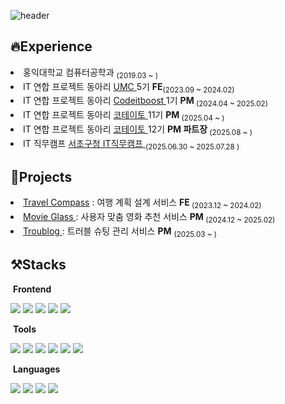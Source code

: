 ![header](https://capsule-render.vercel.app/api?type=venom&color=CAF0F8&height=160&section=header&text=Sanghyeon%20&fontSize=52&animation=fadeIn&fontColor=0077B6
)
<h2>🔥Experience</h2>
<li> 홍익대학교 컴퓨터공학과 <sub>(2019.03 ~ )</sub></li>
<li> IT 연합 프로젝트 동아리 <a href="https://github.com/HIUMC"> UMC </a> 5기 <strong>FE</strong><sub>(2023.09 ~ 2024.02)</sub></li>
<li> IT 연합 프로젝트 동아리 <a href = "https://github.com/Codeitboost-Hongik"> Codeitboost </a> 1기 <strong>PM</strong><sub> (2024.04 ~ 2025.02)</sub> </li>
<li> IT 연합 프로젝트 동아리 <a href = "https://github.com/IT-Cotato"> 코테이토 </a> 11기 <strong>PM</strong><sub> (2025.04 ~ )</sub>
<li> IT 연합 프로젝트 동아리 <a href = "https://github.com/IT-Cotato"> 코테이토 </a> 12기 <strong>PM 파트장</strong><sub> (2025.08 ~ )</sub>
<li> IT 직무캠프 <a href = "https://velog.io/@noeyhgnas/series/IT직무캠프"> 서초구청 IT직무캠프 </a> <sub> (2025.06.30 ~ 2025.07.28 )</sub></li>

<h2>🔗Projects</h2>
<li> <a href = "https://github.com/TravelCompass-UMC"> Travel Compass</a> : 여행 계획 설계 서비스  <strong>FE</strong><sub> (2023.12 ~ 2024.02)</sub> </li>
<li> <a href = "https://github.com/Codeit-MovieGlass"> Movie Glass </a> : 사용자 맞춤 영화 추천 서비스  <strong>PM</strong><sub> (2024.12 ~ 2025.02)</sub> </li>
<li> <a href = "https://github.com/IT-Cotato/11th-TroubleLog-FE"> Troublog </a> : 트러블 슈팅 관리 서비스  <strong>PM</strong> <sub>(2025.03 ~ )</sub> </li>

<h2>⚒️Stacks</h2>
<p>
  <div>
    <p>&nbsp;<strong>Frontend</strong></p>
  <img src="https://img.shields.io/badge/React-61DAFB?style=flat-square&logo=React&logoColor=white"/>
  <img src="https://img.shields.io/badge/JavaScript-F7DF1E?style=flat-square&logo=Javascript&logoColor=ffffff"/>
  <img src="https://img.shields.io/badge/TypeScript-3178C6?style=flat-square&logo=TypeScript&logoColor=white"/>
  <img src="https://img.shields.io/badge/Styled_Components-DB7093?style=flat-square&logo=styledComponents&logoColor=ffffff"/>
  <img src="https://img.shields.io/badge/Tailwind-06B6D4?style=flat-square&logo=tailwindCss&logoColor=white"/>
  </div>
  <div>
    <p>&nbsp;<strong>Tools</strong></p>
  <img src="https://img.shields.io/badge/MySQL-4479A1?style=flat-square&logo=MySQL&logoColor=white"/>
  <img src="https://img.shields.io/badge/Figma-F24E1E?style=flat-square&logo=Figma&logoColor=white"/>
  <img src="https://img.shields.io/badge/Notion-000000?style=flat-square&logo=Notion&logoColor=white"/>
  <img src="https://img.shields.io/badge/discord-5865F2?style=flat-square&logo=discord&logoColor=white"/>
  <img src="https://img.shields.io/badge/git-F05032?style=flat-square&logo=git&logoColor=white"/>
  <img src="https://img.shields.io/badge/github-181717?style=flat-square&logo=github&logoColor=white"/>
  </div>
  <div>
    <p>&nbsp;<strong>Languages</strong></p>
  <img src="https://img.shields.io/badge/python-3776AB?style=flat-square&logo=python&logoColor=white"/>
  <img src="https://img.shields.io/badge/c++-00599C?style=flat-square&logo=c++&logoColor=white"/>
  <img src="https://img.shields.io/badge/JavaScript-F7DF1E?style=flat-square&logo=Javascript&logoColor=ffffff"/>
  <img src="https://img.shields.io/badge/TypeScript-3178C6?style=flat-square&logo=TypeScript&logoColor=white"/>
  </div>
  <br>
</p>
